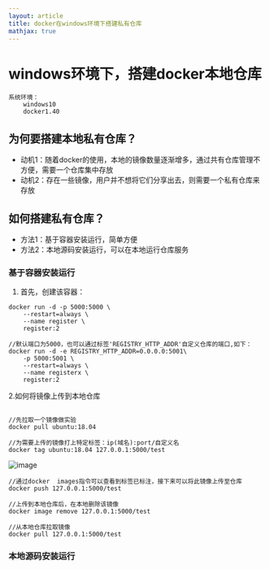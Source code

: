 ```yaml
---
layout: article
title: docker在windows环境下搭建私有仓库
mathjax: true
---
```


# windows环境下，搭建docker本地仓库

```
系统环境：
    windows10
    docker1.40
```

## 为何要搭建本地私有仓库？
- 动机1：随着docker的使用，本地的镜像数量逐渐增多，通过共有仓库管理不方便，需要一个仓库集中存放
- 动机2：存在一些镜像，用户并不想将它们分享出去，则需要一个私有仓库来存放

## 如何搭建私有仓库？
- 方法1：基于容器安装运行，简单方便
- 方法2：本地源码安装运行，可以在本地运行仓库服务

### 基于容器安装运行
1. 首先，创建该容器：
```
docker run -d -p 5000:5000 \
    --restart=always \
    --name register \
    register:2

//默认端口为5000，也可以通过标签'REGISTRY_HTTP_ADDR'自定义仓库的端口,如下：
docker run -d -e REGISTRY_HTTP_ADDR=0.0.0.0:5001\
    -p 5000:5001 \
    --restart=always \
    --name registerx \
    register:2

```
2.如何将镜像上传到本地仓库
```

//先拉取一个镜像做实验
docker pull ubuntu:18.04

//为需要上传的镜像打上特定标签：ip(域名):port/自定义名
docker tag ubuntu:18.04 127.0.0.1:5000/test
```
![image](https://user-images.githubusercontent.com/54270073/68830238-14d57680-06e6-11ea-9bce-784557e6e5ec.png)
```
//通过docker  images指令可以查看到标签已标注，接下来可以将此镜像上传至仓库
docker push 127.0.0.1:5000/test

//上传到本地仓库后，在本地删除该镜像
docker image remove 127.0.0.1:5000/test

//从本地仓库拉取镜像
docker pull 127.0.0.1:5000/test

```
### 本地源码安装运行
